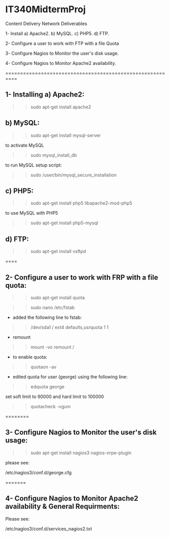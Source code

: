# IT340MidtermProj
Content Delivery Network Deliverables 

1- Install  a) Apache2.
            b) MySQL.
            c) PHP5.
            d) FTP.

2- Configure a user to work with FTP with a file Quota

3- Configure Nagios to Monitor the user's disk usage.

4- Configure Nagios to Monitor Apache2 availability.

==========================================================

1- Installing  a) Apache2:
-
>> sudo apt-get install apache2


b) MySQL:
-
>> sudo apt-get install mysql-server

to activate MySQL

>> sudo mysql_install_db

to run MySQL setup script:

>> sudo /user/bin/mysql_secure_installation


c) PHP5:
-
>> sudo apt-get install php5 libapache2-mod-php5

to use MySQL with PHP5

>> sudo apt-get install php5-mysql


d) FTP: 
-
>> sudo apt-get install vsftpd


====

2- Configure a user to work with FRP with a file quota:
-
>> sudo apt-get install quota

>> sudo nano /etc/fstab

- added the following line to fstab:

>> /dev/sda1 / ext4 defaults,usrquota 1 1

- remount

>> mount -vo remount /

- to enable quota:

>> quotaon -av

- edited quota for user (george) using the following line:

>> edquota george

set soft limit to 90000 and hard limit to 100000

>>quotacheck -vgum


========

3- Configure Nagios to Monitor the user's disk usage:
-
>> sudo apt-get install nagios3 nagios-nrpe-plugin

please see: 

/etc/nagios3/conf.d/george.cfg

=======

4- Configure Nagios to Monitor Apache2 availability & General Requirments:
-
Please see: 

/etc/nagios3/conf.d/services_nagios2.txt
